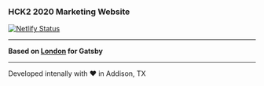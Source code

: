 ### HCK2 2020 Marketing Website

[![Netlify Status](https://api.netlify.com/api/v1/badges/bde6b2b1-2078-4bd5-8572-1216d583ec53/deploy-status)](https://app.netlify.com/sites/compassionate-morse-73e923/deploys)

---

**Based on [London](https://github.com/ImedAdel/gatsby-london) for Gatsby**

---

Developed intenally with ❤️ in Addison, TX
